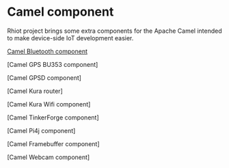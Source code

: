 # Camel component

Rhiot project brings some extra components for the Apache Camel intended to make device-side IoT development easier.



[Camel Bluetooth component](./camel_bluetooth_component.html)

[Camel GPS BU353 component]

[Camel GPSD component]

[Camel Kura router]

[Camel Kura Wifi component]

[Camel TinkerForge component]

[Camel Pi4j component]

[Camel Framebuffer component]

[Camel Webcam component]
